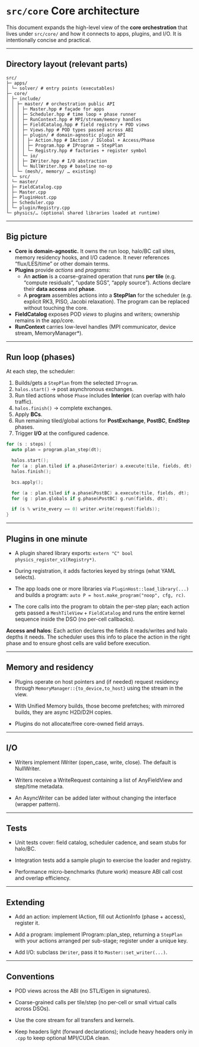 # `src/core` Core architecture

This document expands the high-level view of the **core orchestration** that lives under `src/core/`
and how it connects to apps, plugins, and I/O. It is intentionally concise and practical.

---

## Directory layout (relevant parts)

```text
src/
├─ apps/
│ └─ solver/ # entry points (executables)
├─ core/
│ ├─ include/
│ │ ├─ master/ # orchestration public API
│ │ │ ├─ Master.hpp # façade for apps
│ │ │ ├─ Scheduler.hpp # time loop + phase runner
│ │ │ ├─ RunContext.hpp # MPI/stream/memory handles
│ │ │ ├─ FieldCatalog.hpp # field registry + POD views
│ │ │ ├─ Views.hpp # POD types passed across ABI
│ │ │ ├─ plugin/ # domain-agnostic plugin API
│ │ │ │ ├─ Action.hpp # IAction / IGlobal + Access/Phase
│ │ │ │ ├─ Program.hpp # IProgram → StepPlan
│ │ │ │ └─ Registry.hpp # factories + register symbol
│ │ │ └─ io/
│ │ │ ├─ IWriter.hpp # I/O abstraction
│ │ │ └─ NullWriter.hpp # baseline no-op
│ │ └─ (mesh/, memory/ … existing)
│ └─ src/
│ └─ master/
│ ├─ FieldCatalog.cpp
│ ├─ Master.cpp
│ ├─ PluginHost.cpp
│ ├─ Scheduler.cpp
│ └─ plugin/Registry.cpp
└─ physics/… (optional shared libraries loaded at runtime)
```

---

## Big picture

- **Core is domain-agnostic.** It owns the run loop, halo/BC call sites, memory residency hooks,
  and I/O cadence. It never references “flux/LES/time” or other domain terms.
- **Plugins** provide *actions* and *programs*:
  - An **action** is a coarse-grained operation that runs **per tile** (e.g. “compute residuals”,
    “update SGS”, “apply source”). Actions declare their **data access** and **phase**.
  - A **program** assembles actions into a **StepPlan** for the scheduler (e.g. explicit RK3, PISO,
    Jacobi relaxation). The program can be replaced without touching the core.
- **FieldCatalog** exposes POD *views* to plugins and writers; ownership remains in the app/core.
- **RunContext** carries low-level handles (MPI communicator, device stream, MemoryManager*).

---

## Run loop (phases)

At each step, the scheduler:

1. Builds/gets a `StepPlan` from the selected `IProgram`.
2. `halos.start()` → post asynchronous exchanges.
3. Run tiled actions whose `Phase` includes **Interior** (can overlap with halo traffic).
4. `halos.finish()` → complete exchanges.
5. Apply **BCs**.
6. Run remaining tiled/global actions for **PostExchange**, **PostBC**, **EndStep** phases.
7. Trigger **I/O** at the configured cadence.

```cpp
for (s : steps) {
  auto plan = program.plan_step(dt);

  halos.start();
  for (a : plan.tiled if a.phase&Interior) a.execute(tile, fields, dt);
  halos.finish();

  bcs.apply();

  for (a : plan.tiled if a.phase&PostBC) a.execute(tile, fields, dt);
  for (g : plan.globals if g.phase&PostBC) g.run(fields, dt);

  if (s % write_every == 0) writer.write(request(fields));
}
```
---

## Plugins in one minute

- A plugin shared library exports: `extern "C" bool physics_register_v1(Registry*)`.

- During registration, it adds factories keyed by strings (what YAML selects).

- The app loads one or more libraries via `PluginHost::load_library(...)` and builds a program:
`auto P = host.make_program("noop", cfg, rc)`.

- The core calls into the program to obtain the per-step plan; each action gets passed a `MeshTileView` + `FieldCatalog` and runs the entire kernel sequence inside the DSO (no per-cell callbacks).

**Access and halos**: Each action declares the fields it reads/writes and halo depths it needs. The scheduler uses this info to place the action in the right phase and to ensure ghost cells are valid before execution.

---

## Memory and residency

- Plugins operate on host pointers and (if needed) request residency through `MemoryManager::{to_device,to_host}` using the stream in the view.

- With Unified Memory builds, those become prefetches; with mirrored builds, they are async H2D/D2H copies.

- Plugins do not allocate/free core-owned field arrays.

---

## I/O

- Writers implement IWriter (open_case, write, close). The default is NullWriter.

- Writers receive a WriteRequest containing a list of AnyFieldView and step/time metadata.

- An AsyncWriter can be added later without changing the interface (wrapper pattern).

---

## Tests

- Unit tests cover: field catalog, scheduler cadence, and seam stubs for halo/BC.

- Integration tests add a sample plugin to exercise the loader and registry.

- Performance micro-benchmarks (future work) measure ABI call cost and overlap efficiency.

---

## Extending

- Add an action: implement IAction, fill out ActionInfo (phase + access), register it.

- Add a program: implement IProgram::plan_step, returning a `StepPlan` with your actions
arranged per sub-stage; register under a unique key.

- Add I/O: subclass `IWriter`, pass it to `Master::set_writer(...)`.

---

## Conventions

- POD views across the ABI (no STL/Eigen in signatures).

- Coarse-grained calls per tile/step (no per-cell or small virtual calls across DSOs).

- Use the core stream for all transfers and kernels.

- Keep headers light (forward declarations); include heavy headers only in `.cpp` to keep optional MPI/CUDA clean.